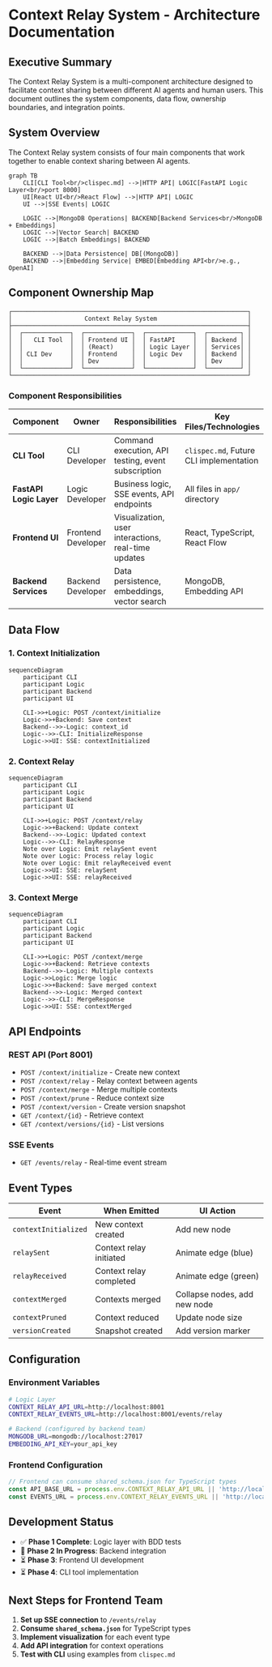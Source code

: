 # Context Relay System - Architecture Documentation

## Executive Summary

The Context Relay System is a multi-component architecture designed to facilitate context sharing between different AI agents and human users. This document outlines the system components, data flow, ownership boundaries, and integration points.

## System Overview

The Context Relay system consists of four main components that work together to enable context sharing between AI agents.

```mermaid
graph TB
    CLI[CLI Tool<br/>clispec.md] -->|HTTP API| LOGIC[FastAPI Logic Layer<br/>port 8000]
    UI[React UI<br/>React Flow] -->|HTTP API| LOGIC
    UI -->|SSE Events| LOGIC

    LOGIC -->|MongoDB Operations| BACKEND[Backend Services<br/>MongoDB + Embeddings]
    LOGIC -->|Vector Search| BACKEND
    LOGIC -->|Batch Embeddings| BACKEND

    BACKEND -->|Data Persistence| DB[(MongoDB)]
    BACKEND -->|Embedding Service| EMBED[Embedding API<br/>e.g., OpenAI]
```

## Component Ownership Map

```
┌─────────────────────────────────────────────────────────────────┐
│                    Context Relay System                         │
├─────────────────────────────────────────────────────────────────┤
│  ┌─────────────┐  ┌─────────────┐  ┌─────────────┐  ┌─────────┐ │
│  │   CLI Tool  │  │ Frontend UI │  │ FastAPI     │  │ Backend │ │
│  │             │  │ (React)     │  │ Logic Layer │  │ Services│ │
│  │ CLI Dev     │  │ Frontend    │  │ Logic Dev   │  │ Backend │ │
│  │             │  │ Dev         │  │             │  │ Dev     │ │
│  └─────────────┘  └─────────────┘  └─────────────┘  └─────────┘ │
└─────────────────────────────────────────────────────────────────┘
```

### Component Responsibilities

| Component | Owner | Responsibilities | Key Files/Technologies |
|-----------|-------|------------------|------------------------|
| **CLI Tool** | CLI Developer | Command execution, API testing, event subscription | `clispec.md`, Future CLI implementation |
| **FastAPI Logic Layer** | Logic Developer | Business logic, SSE events, API endpoints | All files in `app/` directory |
| **Frontend UI** | Frontend Developer | Visualization, user interactions, real-time updates | React, TypeScript, React Flow |
| **Backend Services** | Backend Developer | Data persistence, embeddings, vector search | MongoDB, Embedding API |

## Data Flow

### 1. Context Initialization
```mermaid
sequenceDiagram
    participant CLI
    participant Logic
    participant Backend
    participant UI

    CLI->>+Logic: POST /context/initialize
    Logic->>+Backend: Save context
    Backend-->>-Logic: context_id
    Logic-->>-CLI: InitializeResponse
    Logic->>UI: SSE: contextInitialized
```

### 2. Context Relay
```mermaid
sequenceDiagram
    participant CLI
    participant Logic
    participant Backend
    participant UI

    CLI->>+Logic: POST /context/relay
    Logic->>+Backend: Update context
    Backend-->>-Logic: Updated context
    Logic-->>-CLI: RelayResponse
    Note over Logic: Emit relaySent event
    Note over Logic: Process relay logic
    Note over Logic: Emit relayReceived event
    Logic->>UI: SSE: relaySent
    Logic->>UI: SSE: relayReceived
```

### 3. Context Merge
```mermaid
sequenceDiagram
    participant CLI
    participant Logic
    participant Backend
    participant UI

    CLI->>+Logic: POST /context/merge
    Logic->>+Backend: Retrieve contexts
    Backend-->>-Logic: Multiple contexts
    Logic->>Logic: Merge logic
    Logic->>+Backend: Save merged context
    Backend-->>-Logic: Merged context
    Logic-->>-CLI: MergeResponse
    Logic->>UI: SSE: contextMerged
```

## API Endpoints

### REST API (Port 8001)
- `POST /context/initialize` - Create new context
- `POST /context/relay` - Relay context between agents
- `POST /context/merge` - Merge multiple contexts
- `POST /context/prune` - Reduce context size
- `POST /context/version` - Create version snapshot
- `GET /context/{id}` - Retrieve context
- `GET /context/versions/{id}` - List versions

### SSE Events
- `GET /events/relay` - Real-time event stream

## Event Types

| Event | When Emitted | UI Action |
|-------|--------------|-----------|
| `contextInitialized` | New context created | Add new node |
| `relaySent` | Context relay initiated | Animate edge (blue) |
| `relayReceived` | Context relay completed | Animate edge (green) |
| `contextMerged` | Contexts merged | Collapse nodes, add new node |
| `contextPruned` | Context reduced | Update node size |
| `versionCreated` | Snapshot created | Add version marker |

## Configuration

### Environment Variables
```bash
# Logic Layer
CONTEXT_RELAY_API_URL=http://localhost:8001
CONTEXT_RELAY_EVENTS_URL=http://localhost:8001/events/relay

# Backend (configured by backend team)
MONGODB_URL=mongodb://localhost:27017
EMBEDDING_API_KEY=your_api_key
```

### Frontend Configuration
```javascript
// Frontend can consume shared_schema.json for TypeScript types
const API_BASE_URL = process.env.CONTEXT_RELAY_API_URL || 'http://localhost:8001';
const EVENTS_URL = process.env.CONTEXT_RELAY_EVENTS_URL || 'http://localhost:8001/events/relay';
```

## Development Status

- ✅ **Phase 1 Complete**: Logic layer with BDD tests
- 🔄 **Phase 2 In Progress**: Backend integration
- ⏳ **Phase 3**: Frontend UI development
- ⏳ **Phase 4**: CLI tool implementation

## Next Steps for Frontend Team

1. **Set up SSE connection** to `/events/relay`
2. **Consume `shared_schema.json`** for TypeScript types
3. **Implement visualization** for each event type
4. **Add API integration** for context operations
5. **Test with CLI** using examples from `clispec.md`